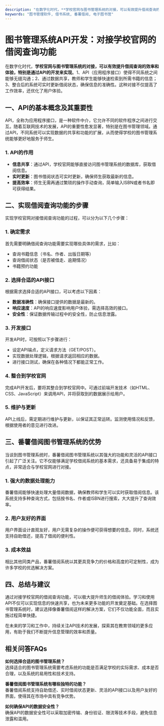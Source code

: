 ```yaml
---
description: "在数字化时代，**学校官网与图书管理系统的对接，可以有效提升借阅查询的效率和体验，特别是通过API的开发来实现**。1、API（应用程序接口）使得不同系统之间能够无缝沟通；2、通过数据共享，教师和学生能够快速检索到所需书籍的信息；3、整合后的系统可实时更新借阅状态，确保信息的准确性。这种对接不仅提高了工作效率，还优化了用户体验。"
keywords: "图书管理软件, 借书系统, 番薯借阅, 电子图书馆"
---
```

# 图书管理系统API开发：对接学校官网的借阅查询功能

在数字化时代，**学校官网与图书管理系统的对接，可以有效提升借阅查询的效率和体验，特别是通过API的开发来实现**。1、API（应用程序接口）使得不同系统之间能够无缝沟通；2、通过数据共享，教师和学生能够快速检索到所需书籍的信息；3、整合后的系统可实时更新借阅状态，确保信息的准确性。这种对接不仅提高了工作效率，还优化了用户体验。

## 一、API的基本概念及其重要性

API，全称为应用程序接口，是一种软件中介，它允许不同的软件程序之间进行交互。随着互联网技术的发展，API的重要性愈发显著，特别是在图书管理领域。通过API，不同系统可以实现数据的共享和功能的扩展，从而使得学校的图书管理系统能够更好地服务于师生。

### 1. API的作用

- **信息共享**：通过API，学校官网能够直接访问图书管理系统的数据库，获取借阅信息。
- **实时更新**：图书借阅状态可实时更新，确保师生获取最新的信息。
- **提高效率**：师生无需再通过繁琐的操作手动查询，简单输入ISBN或者书名即可获得结果。

## 二、实现借阅查询功能的步骤

实现学校官网对接借阅查询功能的过程，可以分为以下几个步骤：

### 1. 确定需求

首先需要明确借阅查询功能需要实现哪些具体的需求，比如：

- 查询书籍信息（书名、作者、出版日期等）
- 查询借阅状态（是否被借走、逾期情况）
- 书籍预约功能

### 2. 选择合适的API接口

根据需求选择合适的API接口，可以考虑以下因素：

- **数据准确性**：确保接口提供的数据是最新的。
- **响应速度**：API的响应速度影响用户体验，需选择高效的接口。
- **安全性**：保证数据传输过程中的安全性，防止信息泄露。

### 3. 开发接口

开发API时，可按照以下步骤进行：

- 设定API端点，定义请求方法（GET/POST）。
- 实现数据处理逻辑，根据请求返回相应的数据。
- 进行接口测试，确保在各种情况下都能正常工作。

### 4. 整合到学校官网

完成API开发后，要将其整合到学校官网中。可通过前端开发技术（如HTML、CSS、JavaScript）来调用API，并将获取到的数据展示给用户。

### 5. 维护与更新

API上线后，需定期进行维护与更新，以保证其正常运转。监测使用情况和反馈，根据使用者的意见进行改进。

## 三、番薯借阅图书管理系统的优势

当谈到图书管理系统时，番薯借阅图书管理系统以其强大的功能和灵活的API接口引起了广泛关注。它不仅能够满足学校借阅系统的基本需求，还具备易于集成的特点，非常适合与学校官网进行对接。

### 1. 强大的数据处理能力

番薯借阅能够快速处理大量借阅数据，确保教师和学生可以实时获取借阅信息。该系统支持多种查询方式，包括按书名、作者或ISBN进行搜索，大大提升了查询效率。

### 2. 用户友好的界面

用户界面设计直观友好，用户无需复杂的操作便可获得想要的信息。同时，系统还支持自助借还，提高了借阅的便利性。

### 3. 成本效益

相比其他同类产品，番薯借阅系统以其更具竞争力的价格和高度的可定制性，成为许多学校的优选解决方案。

## 四、总结与建议

通过对接学校官网的借阅查询功能，可以极大提升师生的借阅体验。学习和使用API不仅可以实现信息的快速共享，也为未来更多功能的开发奠定基础。在选择图书管理系统时，建议选择像番薯借阅这样的解决方案，它们不仅功能全面，而且实施过程简单快捷。

在未来的学习和工作中，持续关注API技术的发展，探索其在教育领域的更多应用，有助于我们不断提升信息管理的效率和质量。

## 相关问答FAQs

**如何选择合适的图书管理系统？**  
选择适合的图书管理系统需要考虑系统的功能是否满足学校的实际需求、成本是否合理，以及系统的易用性和技术支持。

**番薯借阅图书管理系统有哪些独特的功能？**  
番薯借阅系统支持自助借还、实时借阅状态更新、灵活的API接口以及用户友好的界面，使得其在市场中具有竞争优势。

**如何确保API的数据安全性？**  
确保API的数据安全性可以采取加密传输、身份验证、限流等技术手段，避免信息泄露和滥用。
